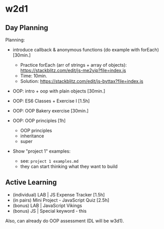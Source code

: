
# w2d1



## Day Planning

Planning:

- introduce callback & anonymous functions (do example with forEach) [30min.]
  - Practice forEach (arr of strings + array of objects): https://stackblitz.com/edit/js-me2yip?file=index.js
  - Time: 10min.
  - Solution: https://stackblitz.com/edit/js-byttax?file=index.js

- OOP: intro + oop with plain objects [30min.]
- OOP: ES6 Classes + Exercise I [1.5h]
- OOP: OOP Bakery exercise [30min.]
- OOP: OOP principles [1h]
  - OOP principles
  - inheritance
  - super

- Show "project 1" examples:
  - see: `project 1 examples.md`
  - they can start thinking what they want to build



## Active Learning

- (individual) LAB | JS Expense Tracker  [1.5h]
- (in pairs) Mini Project - JavaScript Quiz  [2.5h]
- (bonus) LAB | JavaScript Vikings
- (bonus) JS | Special keyword - this

Also, can already do OOP assessment (DL will be w3d1).

<!-- Note: mini-project research includes reading the unit "JS | Special keyword - this" -->


